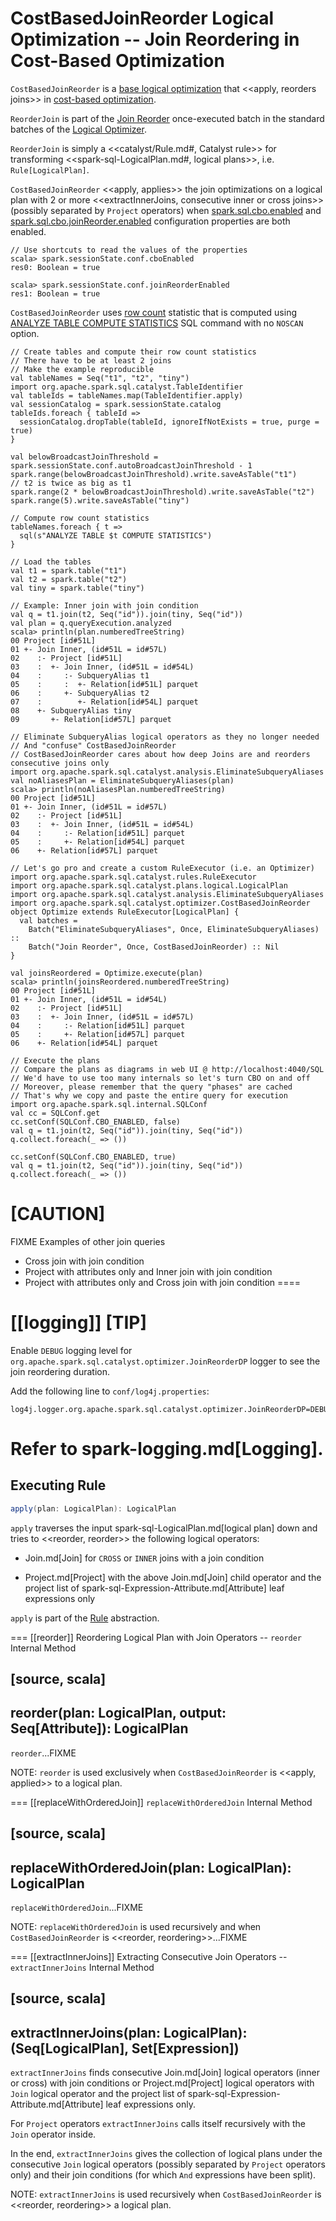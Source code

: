 # CostBasedJoinReorder Logical Optimization -- Join Reordering in Cost-Based Optimization

`CostBasedJoinReorder` is a [base logical optimization](../catalyst/Optimizer.md#batches) that <<apply, reorders joins>> in [cost-based optimization](../cost-based-optimization/index.md).

`ReorderJoin` is part of the [Join Reorder](../catalyst/Optimizer.md#Join_Reorder) once-executed batch in the standard batches of the [Logical Optimizer](../catalyst/Optimizer.md).

`ReorderJoin` is simply a <<catalyst/Rule.md#, Catalyst rule>> for transforming <<spark-sql-LogicalPlan.md#, logical plans>>, i.e. `Rule[LogicalPlan]`.

`CostBasedJoinReorder` <<apply, applies>> the join optimizations on a logical plan with 2 or more <<extractInnerJoins, consecutive inner or cross joins>> (possibly separated by `Project` operators) when [spark.sql.cbo.enabled](../configuration-properties.md#spark.sql.cbo.enabled) and [spark.sql.cbo.joinReorder.enabled](../configuration-properties.md#spark.sql.cbo.joinReorder.enabled) configuration properties are both enabled.

```text
// Use shortcuts to read the values of the properties
scala> spark.sessionState.conf.cboEnabled
res0: Boolean = true

scala> spark.sessionState.conf.joinReorderEnabled
res1: Boolean = true
```

`CostBasedJoinReorder` uses [row count](../cost-based-optimization/index.md#row-count-stat) statistic that is computed using [ANALYZE TABLE COMPUTE STATISTICS](../cost-based-optimization/index.md#ANALYZE-TABLE) SQL command with no `NOSCAN` option.

```text
// Create tables and compute their row count statistics
// There have to be at least 2 joins
// Make the example reproducible
val tableNames = Seq("t1", "t2", "tiny")
import org.apache.spark.sql.catalyst.TableIdentifier
val tableIds = tableNames.map(TableIdentifier.apply)
val sessionCatalog = spark.sessionState.catalog
tableIds.foreach { tableId =>
  sessionCatalog.dropTable(tableId, ignoreIfNotExists = true, purge = true)
}

val belowBroadcastJoinThreshold = spark.sessionState.conf.autoBroadcastJoinThreshold - 1
spark.range(belowBroadcastJoinThreshold).write.saveAsTable("t1")
// t2 is twice as big as t1
spark.range(2 * belowBroadcastJoinThreshold).write.saveAsTable("t2")
spark.range(5).write.saveAsTable("tiny")

// Compute row count statistics
tableNames.foreach { t =>
  sql(s"ANALYZE TABLE $t COMPUTE STATISTICS")
}

// Load the tables
val t1 = spark.table("t1")
val t2 = spark.table("t2")
val tiny = spark.table("tiny")

// Example: Inner join with join condition
val q = t1.join(t2, Seq("id")).join(tiny, Seq("id"))
val plan = q.queryExecution.analyzed
scala> println(plan.numberedTreeString)
00 Project [id#51L]
01 +- Join Inner, (id#51L = id#57L)
02    :- Project [id#51L]
03    :  +- Join Inner, (id#51L = id#54L)
04    :     :- SubqueryAlias t1
05    :     :  +- Relation[id#51L] parquet
06    :     +- SubqueryAlias t2
07    :        +- Relation[id#54L] parquet
08    +- SubqueryAlias tiny
09       +- Relation[id#57L] parquet

// Eliminate SubqueryAlias logical operators as they no longer needed
// And "confuse" CostBasedJoinReorder
// CostBasedJoinReorder cares about how deep Joins are and reorders consecutive joins only
import org.apache.spark.sql.catalyst.analysis.EliminateSubqueryAliases
val noAliasesPlan = EliminateSubqueryAliases(plan)
scala> println(noAliasesPlan.numberedTreeString)
00 Project [id#51L]
01 +- Join Inner, (id#51L = id#57L)
02    :- Project [id#51L]
03    :  +- Join Inner, (id#51L = id#54L)
04    :     :- Relation[id#51L] parquet
05    :     +- Relation[id#54L] parquet
06    +- Relation[id#57L] parquet

// Let's go pro and create a custom RuleExecutor (i.e. an Optimizer)
import org.apache.spark.sql.catalyst.rules.RuleExecutor
import org.apache.spark.sql.catalyst.plans.logical.LogicalPlan
import org.apache.spark.sql.catalyst.analysis.EliminateSubqueryAliases
import org.apache.spark.sql.catalyst.optimizer.CostBasedJoinReorder
object Optimize extends RuleExecutor[LogicalPlan] {
  val batches =
    Batch("EliminateSubqueryAliases", Once, EliminateSubqueryAliases) ::
    Batch("Join Reorder", Once, CostBasedJoinReorder) :: Nil
}

val joinsReordered = Optimize.execute(plan)
scala> println(joinsReordered.numberedTreeString)
00 Project [id#51L]
01 +- Join Inner, (id#51L = id#54L)
02    :- Project [id#51L]
03    :  +- Join Inner, (id#51L = id#57L)
04    :     :- Relation[id#51L] parquet
05    :     +- Relation[id#57L] parquet
06    +- Relation[id#54L] parquet

// Execute the plans
// Compare the plans as diagrams in web UI @ http://localhost:4040/SQL
// We'd have to use too many internals so let's turn CBO on and off
// Moreover, please remember that the query "phases" are cached
// That's why we copy and paste the entire query for execution
import org.apache.spark.sql.internal.SQLConf
val cc = SQLConf.get
cc.setConf(SQLConf.CBO_ENABLED, false)
val q = t1.join(t2, Seq("id")).join(tiny, Seq("id"))
q.collect.foreach(_ => ())

cc.setConf(SQLConf.CBO_ENABLED, true)
val q = t1.join(t2, Seq("id")).join(tiny, Seq("id"))
q.collect.foreach(_ => ())
```

[CAUTION]
====
FIXME Examples of other join queries

* Cross join with join condition
* Project with attributes only and Inner join with join condition
* Project with attributes only and Cross join with join condition
====

[[logging]]
[TIP]
====
Enable `DEBUG` logging level for `org.apache.spark.sql.catalyst.optimizer.JoinReorderDP` logger to see the join reordering duration.

Add the following line to `conf/log4j.properties`:

```
log4j.logger.org.apache.spark.sql.catalyst.optimizer.JoinReorderDP=DEBUG
```

Refer to spark-logging.md[Logging].
====

## <span id="apply"> Executing Rule

```scala
apply(plan: LogicalPlan): LogicalPlan
```

`apply` traverses the input spark-sql-LogicalPlan.md[logical plan] down and tries to <<reorder, reorder>> the following logical operators:

* Join.md[Join] for `CROSS` or `INNER` joins with a join condition

* Project.md[Project] with the above Join.md[Join] child operator and the project list of spark-sql-Expression-Attribute.md[Attribute] leaf expressions only

`apply` is part of the [Rule](../catalyst/Rule.md#apply) abstraction.

=== [[reorder]] Reordering Logical Plan with Join Operators -- `reorder` Internal Method

[source, scala]
----
reorder(plan: LogicalPlan, output: Seq[Attribute]): LogicalPlan
----

`reorder`...FIXME

NOTE: `reorder` is used exclusively when `CostBasedJoinReorder` is <<apply, applied>> to a logical plan.

=== [[replaceWithOrderedJoin]] `replaceWithOrderedJoin` Internal Method

[source, scala]
----
replaceWithOrderedJoin(plan: LogicalPlan): LogicalPlan
----

`replaceWithOrderedJoin`...FIXME

NOTE: `replaceWithOrderedJoin` is used recursively and when `CostBasedJoinReorder` is <<reorder, reordering>>...FIXME

=== [[extractInnerJoins]] Extracting Consecutive Join Operators -- `extractInnerJoins` Internal Method

[source, scala]
----
extractInnerJoins(plan: LogicalPlan): (Seq[LogicalPlan], Set[Expression])
----

`extractInnerJoins` finds consecutive Join.md[Join] logical operators (inner or cross) with join conditions or Project.md[Project] logical operators with `Join` logical operator and the project list of spark-sql-Expression-Attribute.md[Attribute] leaf expressions only.

For `Project` operators `extractInnerJoins` calls itself recursively with the `Join` operator inside.

In the end, `extractInnerJoins` gives the collection of logical plans under the consecutive `Join` logical operators (possibly separated by `Project` operators only) and their join conditions (for which `And` expressions have been split).

NOTE: `extractInnerJoins` is used recursively when `CostBasedJoinReorder` is <<reorder, reordering>> a logical plan.
